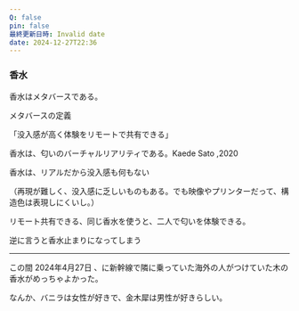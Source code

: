 ```yaml
---
Q: false
pin: false
最終更新日時: Invalid date
date: 2024-12-27T22:36
---
```

  

### 香水

香水はメタバースである。

メタバースの定義

「没入感が高く体験をリモートで共有できる」

香水は、匂いのバーチャルリアリティである。Kaede Sato ,2020

香水は、リアルだから没入感も何もない

（再現が難しく、没入感に乏しいものもある。でも映像やプリンターだって、構造色は表現しにくいし。）

リモート共有できる、同じ香水を使うと、二人で匂いを体験できる。

逆に言うと香水止まりになってしまう

  

---

この間 2024年4月27日 、に新幹線で隣に乗っていた海外の人がつけていた木の香水がめっちゃよかった。

なんか、バニラは女性が好きで、金木犀は男性が好きらしい。